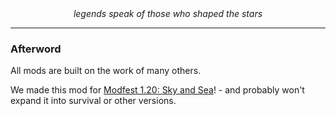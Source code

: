 <!--suppress HtmlDeprecatedTag, XmlDeprecatedElement -->
<center><i>legends speak of those who shaped the stars</i></center>

<center>
</center>

---


### Afterword

All mods are built on the work of many others.

We made this mod for [Modfest 1.20: Sky and Sea](https://modfest.net/1.20)! - and probably won't expand it into survival or other versions. 
